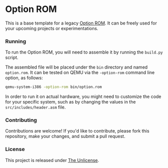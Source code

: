 # Option ROM

This is a base template for a legacy [Option ROM]. It can be freely used
for your upcoming projects or experimentations.

### Running

To run the Option ROM, you will need to assemble it by running the
`build.py` script.

The assembled file will be placed under the `bin` directory and named
`option.rom`. It can be tested on QEMU via the `-option-rom` command
line option, as follows:

```bash
qemu-system-i386 -option-rom bin/option.rom
```

In order to run it on actual hardware, you might need to customize the
code for your specific system, such as by changing the values in the
`src/includes/header.asm` file.

### Contributing

Contributions are welcome! If you'd like to contribute, please fork this
repository, make your changes, and submit a pull request.

### License

This project is released under [The Unlicense].

[Option ROM]: https://en.wikipedia.org/wiki/Option_ROM
[The Unlicense]: LICENSE.txt
